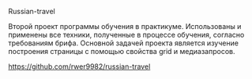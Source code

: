 Russian-travel

Второй проект программы обучения в практикуме.
Использованы и применены все техники, полученные в процессе обучения, согласно требованиям брифа.
Основной задачей проекта является изучение построения страницы с помощью свойства grid и медиазапросов.

https://github.com/rwer9982/russian-travel
